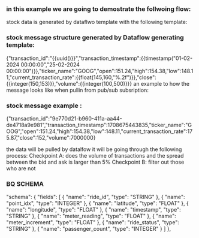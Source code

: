 ### in this example we are going to demostrate the follwoing flow:
stock data is generated by dataflwo template with the following template:
### stock message structure generated by Dataflow generating template:
{"transaction_id":"{{uuid()}}","transaction_timestamp":{{timestamp("01-02-2024 00:00:00","25-02-2024 00:00:00")}},"ticker_name":"GOOG","open":151.24,"high":154.38,"low":148.11,"current_transaction_rate":{{float(145,160,"%.2f")}},"close":{{integer(150,153)}},"volume":{{integer(100,500)}}}
an example to how the message looks like when pullin from pub/sub subsription:
### stock message example :
{"transaction_id":"9e770d21-b960-411a-aa44-de4718a9e981","transaction_timestamp":1708675443835,"ticker_name":"GOOG","open":151.24,"high":154.38,"low":148.11,"current_transaction_rate":175.87,"close":152,"volume":7000000}

the data will be pulled by datalfow it will be going through the following process:
Checkpoint A: does the volume of transactions and the spread between the bid and ask is larger than 5%
Checkpoint B: filter out those who are not 







### BQ SCHEMA
  "schema": {
    "fields": [
      {
        "name": "ride_id",
        "type": "STRING"
      },
      {
        "name": "point_idx",
        "type": "INTEGER"
      },
      {
        "name": "latitude",
        "type": "FLOAT"
      },
      {
        "name": "longitude",
        "type": "FLOAT"
      },
      {
        "name": "timestamp",
        "type": "STRING"
      },
      {
        "name": "meter_reading",
        "type": "FLOAT"
      },
      {
        "name": "meter_increment",
        "type": "FLOAT"
      },
      {
        "name": "ride_status",
        "type": "STRING"
      },
      {
        "name": "passenger_count",
        "type": "INTEGER"
      }
    ]
  },